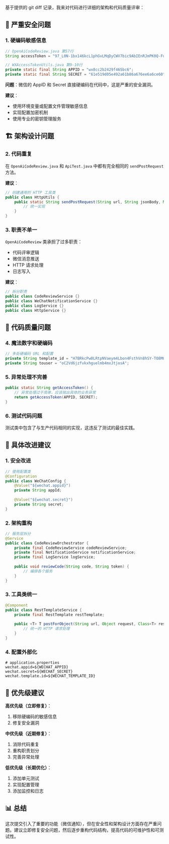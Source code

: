 基于提供的 git diff 记录，我来对代码进行详细的架构和代码质量评审：

## 🚨 严重安全问题

### 1. 硬编码敏感信息
```java
// OpenAiCodeReview.java 第57行
String accessToken = "97_L0N-1bx146kcL1phGvLMqDyCWV7bic9AbIEnRJmPK0Q-Fux77iSIr6t7fXDf9Sqi0vQS8_7ua0SkNBvRSZTyjsOuM-NErmKxwYSOG1S3mr91vij30Fqh5mMZtxQXGPgAAAOXG";

// WXAccessTokenUtils.java 第9-10行
private static final String APPID = "wx8cc2b2429f465bc6";
private static final String SECRET = "61e519d05e492a61b86a676ee6a6ce60";
```

**问题**：微信的 AppID 和 Secret 直接硬编码在代码中，这是严重的安全漏洞。

**建议**：
- 使用环境变量或配置文件管理敏感信息
- 实现配置加密机制
- 使用专业的密钥管理服务

## 🏗️ 架构设计问题

### 2. 代码重复
在 `OpenAiCodeReview.java` 和 `ApiTest.java` 中都有完全相同的 `sendPostRequest` 方法。

**建议**：
```java
// 创建通用的 HTTP 工具类
public class HttpUtils {
    public static String sendPostRequest(String url, String jsonBody, Map<String, String> headers) {
        // 统一实现
    }
}
```

### 3. 职责不单一
`OpenAiCodeReview` 类承担了过多职责：
- 代码评审逻辑
- 微信消息推送
- HTTP 请求处理
- 日志写入

**建议**：
```java
// 拆分职责
public class CodeReviewService {}
public class WeChatNotificationService {}
public class LogService {}
public class HttpService {}
```

## 📝 代码质量问题

### 4. 魔法数字和硬编码
```java
// 多处硬编码 URL 和配置
private String template_id = "H7BRkcPw0LRtpNVaeym4Lbon4FsthVn8hSY-TO8MQsE";
private String touser = "oC2Vd6jzfvkxhguelmb4mxJtjosA";
```

### 5. 异常处理不完善
```java
public static String getAccessToken() {
    // 异常处理过于简单，应该抛出具体的业务异常
    return getAccessToken(APPID, SECRET);
}
```

### 6. 测试代码问题
测试类中包含了与生产代码相同的实现，这违反了测试的最佳实践。

## 🔧 具体改进建议

### 1. 安全改进
```java
// 使用配置类
@Configuration
public class WeChatConfig {
    @Value("${wechat.appid}")
    private String appId;
    
    @Value("${wechat.secret}") 
    private String secret;
}
```

### 2. 架构重构
```java
// 服务层拆分
@Service
public class CodeReviewOrchestrator {
    private final CodeReviewService codeReviewService;
    private final NotificationService notificationService;
    private final LogService logService;
    
    public void reviewCode(String code, String token) {
        // 编排各个服务
    }
}
```

### 3. 工具类统一
```java
@Component
public class RestTemplateService {
    private final RestTemplate restTemplate;
    
    public <T> T postForObject(String url, Object request, Class<T> responseType) {
        // 统一的 HTTP 请求处理
    }
}
```

### 4. 配置外部化
```properties
# application.properties
wechat.appid=${WECHAT_APPID}
wechat.secret=${WECHAT_SECRET}
wechat.template.id=${WECHAT_TEMPLATE_ID}
```

## 🎯 优先级建议

**高优先级（立即修复）**：
1. 移除硬编码的敏感信息
2. 修复安全漏洞

**中优先级（近期修复）**：
1. 消除代码重复
2. 重构职责划分
3. 完善异常处理

**低优先级（长期优化）**：
1. 添加单元测试
2. 实现配置管理
3. 添加监控和日志

## 📊 总结

这次提交引入了重要的功能（微信通知），但在安全性和架构设计方面存在严重问题。建议立即修复安全问题，然后逐步重构代码结构，提高代码的可维护性和可测试性。